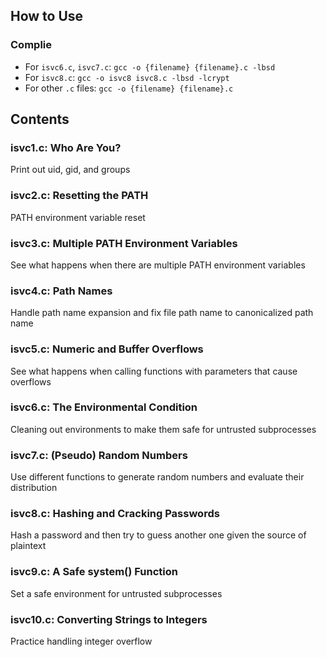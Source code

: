 ## How to Use
### Complie
- For `isvc6.c`, `isvc7.c`: `gcc -o {filename} {filename}.c -lbsd`
- For `isvc8.c`: `gcc -o isvc8 isvc8.c -lbsd -lcrypt`
- For other `.c` files: `gcc -o {filename} {filename}.c`

## Contents
### isvc1.c: Who Are You?
Print out uid, gid, and groups
### isvc2.c: Resetting the PATH
PATH environment variable reset
### isvc3.c: Multiple PATH Environment Variables
See what happens when there are multiple PATH environment variables
### isvc4.c: Path Names
Handle path name expansion and fix file path name to canonicalized path name
### isvc5.c:  Numeric and Buffer Overflows
See what happens when calling functions with parameters that cause overflows
### isvc6.c: The Environmental Condition
Cleaning out environments to make them safe for untrusted subprocesses
### isvc7.c: (Pseudo) Random Numbers
Use different functions to generate random numbers and evaluate their distribution
### isvc8.c: Hashing and Cracking Passwords
Hash a password and then try to guess another one given the source of plaintext
### isvc9.c: A Safe system() Function
Set a safe environment for untrusted subprocesses
### isvc10.c: Converting Strings to Integers
Practice handling integer overflow
